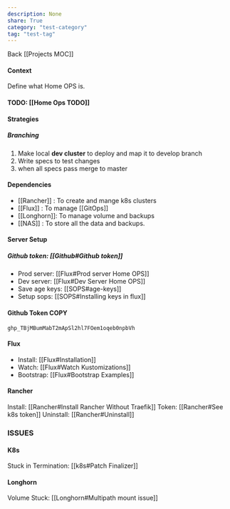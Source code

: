 ```yaml
---
description: None
share: True
category: "test-category"
tag: "test-tag"
---
```

Back [[Projects MOC]]


#### Context
Define what Home OPS is.

#### TODO: [[Home Ops TODO]]

#### Strategies
##### Branching
1. Make local **dev cluster** to deploy and map it to develop branch
2. Write specs to test changes
3. when all specs pass merge to master

#### Dependencies
- [[Rancher]] :  To create and mange k8s clusters
- [[Flux]] : To manage [[GitOps]]
- [[Longhorn]]: To manage volume and backups
- [[NAS]] : To store all the data and backups.

#### Server Setup
##### Github token: [[Github#Github token]]
- Prod server: [[Flux#Prod server Home OPS]]
- Dev server: [[Flux#Dev Server Home OPS]]
- Save age keys: [[SOPS#age-keys]]
- Setup sops: [[SOPS#Installing keys in flux]]

#### Github Token COPY
```text
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
```


#### Flux
- Install: [[Flux#Installation]]
- Watch: [[Flux#Watch Kustomizations]]
- Bootstrap: [[Flux#Bootstrap Examples]]

#### Rancher
Install: [[Rancher#Install Rancher Without Traefik]]
Token: [[Rancher#See k8s token]]
Uninstall: [[Rancher#Uninstall]]


### ISSUES
#### K8s
Stuck in Termination: [[k8s#Patch Finalizer]]

#### Longhorn
Volume Stuck: [[Longhorn#Multipath mount issue]]